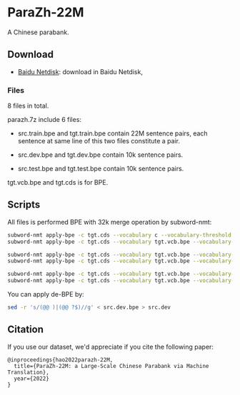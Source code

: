 # ParaZh-22M
A Chinese parabank.


## Download
* [Baidu Netdisk](https://): download in Baidu Netdisk, 

### Files
8 files in total.

parazh.7z include 6 files: 

* src.train.bpe and tgt.train.bpe contain 22M sentence pairs, each sentence at same line of this two files constitute a pair.

* src.dev.bpe and tgt.dev.bpe contain 10k sentence pairs.

* src.test.bpe and tgt.test.bpe contain 10k sentence pairs.

tgt.vcb.bpe and tgt.cds is for BPE.

## Scripts
All files is performed BPE with 32k merge operation by subword-nmt:
```bash
subword-nmt apply-bpe -c tgt.cds --vocabulary c --vocabulary-threshold 8 < src.train > src.train.bpe
subword-nmt apply-bpe -c tgt.cds --vocabulary tgt.vcb.bpe --vocabulary-threshold 8 < tgt.train > tgt.train.bpe

subword-nmt apply-bpe -c tgt.cds --vocabulary tgt.vcb.bpe --vocabulary-threshold 8 < src.dev > src.dev.bpe
subword-nmt apply-bpe -c tgt.cds --vocabulary tgt.vcb.bpe --vocabulary-threshold 8 < tgt.dev > tgt.dev.bpe

subword-nmt apply-bpe -c tgt.cds --vocabulary tgt.vcb.bpe --vocabulary-threshold 8 < src.test > src.test.bpe
subword-nmt apply-bpe -c tgt.cds --vocabulary tgt.vcb.bpe --vocabulary-threshold 8 < tgt.test > tgt.test.bpe

```

You can apply de-BPE by:
```bash
sed -r 's/(@@ )|(@@ ?$)//g' < src.dev.bpe > src.dev
```

## Citation
If you use our dataset, we'd appreciate if you cite the following paper:
```
@inproceedings{hao2022parazh-22M,
  title={ParaZh-22M: a Large-Scale Chinese Parabank via Machine Translation},
  year={2022}
}
```